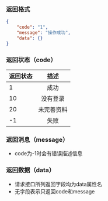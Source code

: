 ### 返回格式

```json
{
    "code": "1",
    "message": "操作成功",
    "data": {}
}
```

### 返回状态（code）

| 返回状态 |      描述      |
|---------|:-------------:|
| 1       | 成功          |
| 10      | 没有登录       |
| 20      | 未完善资料     |
| -1      | 失败          |

### 返回消息（message）

* code为-1时会有错误描述信息

### 返回数据（data）

* 请求接口所列返回字段均为data属性名
* 无字段表示只返回code和message

